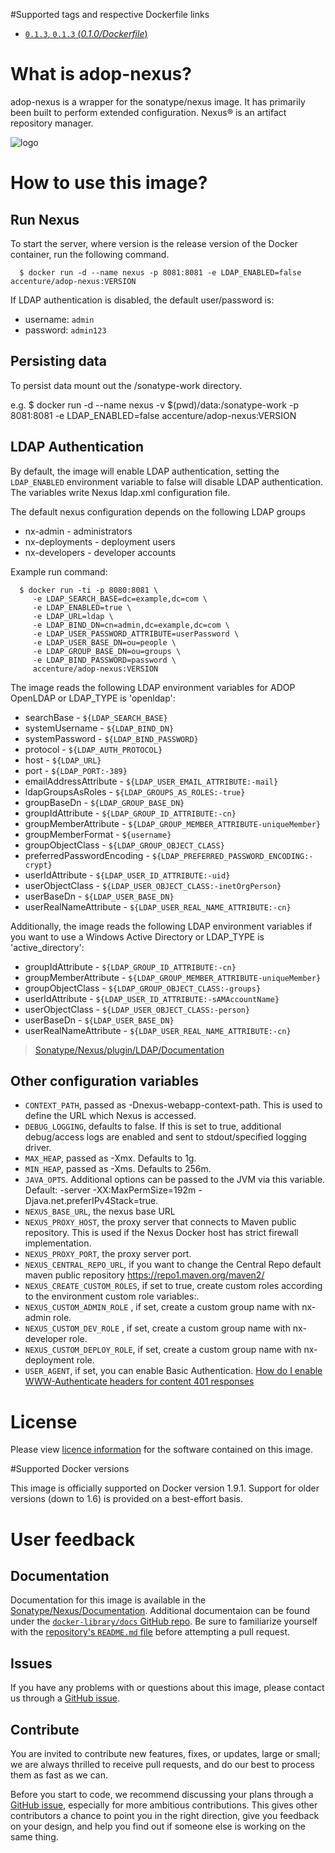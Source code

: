 #Supported tags and respective Dockerfile links

- [`0.1.3`, `0.1.3` (*0.1.0/Dockerfile*)](https://github.com/Accenture/adop-nexus/blob/master/Dockerfile.md)

# What is adop-nexus?
adop-nexus is a wrapper for the sonatype/nexus image. It has primarily been built to perform extended configuration. Nexus® is an artifact repository manager.

![logo](http://blog.sonatype.com/wp-content/uploads/2010/01/nexus-small.png)

# How to use this image?

## Run Nexus

To start the server, where version is the release version of the Docker container, run the following command.
    
      $ docker run -d --name nexus -p 8081:8081 -e LDAP_ENABLED=false accenture/adop-nexus:VERSION

If LDAP authentication is disabled, the default user/password is:
  
  * username: `admin`
  * password: `admin123`

## Persisting data

To persist data mount out the /sonatype-work directory.

e.g. $ docker run -d --name nexus -v $(pwd)/data:/sonatype-work -p 8081:8081 -e LDAP_ENABLED=false accenture/adop-nexus:VERSION

## LDAP Authentication

By default, the image will enable LDAP authentication, setting the `LDAP_ENABLED` environment variable to false will disable LDAP authentication. The variables write Nexus ldap.xml configuration file. 

The default nexus configuration depends on the following LDAP groups
  * nx-admin - administrators
  * nx-deployments - deployment users
  * nx-developers - developer accounts

Example run command:

      $ docker run -ti -p 8080:8081 \
         -e LDAP_SEARCH_BASE=dc=example,dc=com \
         -e LDAP_ENABLED=true \
         -e LDAP_URL=ldap \
         -e LDAP_BIND_DN=cn=admin,dc=example,dc=com \
         -e LDAP_USER_PASSWORD_ATTRIBUTE=userPassword \
         -e LDAP_USER_BASE_DN=ou=people \ 
         -e LDAP_GROUP_BASE_DN=ou=groups \ 
         -e LDAP_BIND_PASSWORD=password \ 
         accenture/adop-nexus:VERSION

The image reads the following LDAP environment variables for ADOP OpenLDAP or LDAP_TYPE is 'openldap':

  * searchBase - `${LDAP_SEARCH_BASE}`
  * systemUsername - `${LDAP_BIND_DN}`
  * systemPassword - `${LDAP_BIND_PASSWORD}`
  * protocol - `${LDAP_AUTH_PROTOCOL}`
  * host - `${LDAP_URL}`
  * port - `${LDAP_PORT:-389}`
  * emailAddressAttribute - `${LDAP_USER_EMAIL_ATTRIBUTE:-mail}`
  * ldapGroupsAsRoles - `${LDAP_GROUPS_AS_ROLES:-true}`
  * groupBaseDn - `${LDAP_GROUP_BASE_DN}`
  * groupIdAttribute - `${LDAP_GROUP_ID_ATTRIBUTE:-cn}`
  * groupMemberAttribute - `${LDAP_GROUP_MEMBER_ATTRIBUTE-uniqueMember}`
  * groupMemberFormat - `${username}`
  * groupObjectClass - `${LDAP_GROUP_OBJECT_CLASS}`
  * preferredPasswordEncoding - `${LDAP_PREFERRED_PASSWORD_ENCODING:-crypt}`
  * userIdAttribute - `${LDAP_USER_ID_ATTRIBUTE:-uid}`
  * userObjectClass - `${LDAP_USER_OBJECT_CLASS:-inetOrgPerson}`
  * userBaseDn - `${LDAP_USER_BASE_DN}`
  * userRealNameAttribute - `${LDAP_USER_REAL_NAME_ATTRIBUTE:-cn}`

Additionally, the image reads the following LDAP environment variables if you want to use a Windows Active Directory or LDAP_TYPE is 'active_directory':

  * groupIdAttribute - `${LDAP_GROUP_ID_ATTRIBUTE:-cn}`
  * groupMemberAttribute - `${LDAP_GROUP_MEMBER_ATTRIBUTE-uniqueMember}`
  * groupObjectClass - `${LDAP_GROUP_OBJECT_CLASS:-groups}`
  * userIdAttribute - `${LDAP_USER_ID_ATTRIBUTE:-sAMAccountName}`
  * userObjectClass - `${LDAP_USER_OBJECT_CLASS:-person}`
  * userBaseDn - `${LDAP_USER_BASE_DN}`
  * userRealNameAttribute - `${LDAP_USER_REAL_NAME_ATTRIBUTE:-cn}`

> [Sonatype/Nexus/plugin/LDAP/Documentation](https://books.sonatype.com/nexus-book/reference/ldap.html)

## Other configuration variables

 * `CONTEXT_PATH`, passed as -Dnexus-webapp-context-path. This is used to define the URL which Nexus is accessed.
 * `DEBUG_LOGGING`, defaults to false. If this is set to true, additional debug/access logs are enabled and sent to stdout/specified logging driver.
 * `MAX_HEAP`, passed as -Xmx. Defaults to 1g.
 * `MIN_HEAP`, passed as -Xms. Defaults to 256m.
 * `JAVA_OPTS`. Additional options can be passed to the JVM via this variable. Default: -server -XX:MaxPermSize=192m -Djava.net.preferIPv4Stack=true.
 * `NEXUS_BASE_URL`, the nexus base URL
 * `NEXUS_PROXY_HOST`, the proxy server that connects to Maven public repository. This is used if the Nexus Docker host has strict firewall implementation.
 * `NEXUS_PROXY_PORT`, the proxy server port.
 * `NEXUS_CENTRAL_REPO_URL`, if you want to change the Central Repo default maven public repository https://repo1.maven.org/maven2/
 * `NEXUS_CREATE_CUSTOM_ROLES`, if set to true, create custom roles according to the environment custom role variables:.
 * `NEXUS_CUSTOM_ADMIN_ROLE` , if set, create a custom group name with nx-admin role.
 * `NEXUS_CUSTOM_DEV_ROLE` , if set, create a custom group name with nx-developer role.
 * `NEXUS_CUSTOM_DEPLOY_ROLE`, if set, create a custom group name with nx-deployment role.
 * `USER_AGENT`, if set, you can enable Basic Authentication. [How do I enable WWW-Authenticate headers for content 401 responses](https://support.sonatype.com/hc/en-us/articles/213465078-How-do-I-enable-WWW-Authenticate-headers-for-content-401-responses)
 
 
# License
Please view [licence information](LICENCE.md) for the software contained on this image.

#Supported Docker versions

This image is officially supported on Docker version 1.9.1.
Support for older versions (down to 1.6) is provided on a best-effort basis.

# User feedback

## Documentation
Documentation for this image is available in the [Sonatype/Nexus/Documentation](https://books.sonatype.com/nexus-book/reference/). 
Additional documentaion can be found under the [`docker-library/docs` GitHub repo](https://github.com/docker-library/docs). Be sure to familiarize yourself with the [repository's `README.md` file](https://github.com/docker-library/docs/blob/master/README.md) before attempting a pull request.

## Issues
If you have any problems with or questions about this image, please contact us through a [GitHub issue](https://github.com/Accenture/adop-nexus/issues).

## Contribute
You are invited to contribute new features, fixes, or updates, large or small; we are always thrilled to receive pull requests, and do our best to process them as fast as we can.

Before you start to code, we recommend discussing your plans through a [GitHub issue](https://github.com/Accenture/adop-nexus/issues), especially for more ambitious contributions. This gives other contributors a chance to point you in the right direction, give you feedback on your design, and help you find out if someone else is working on the same thing.
